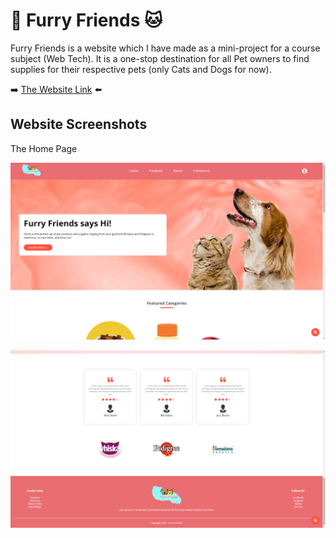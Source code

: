 # :dog: Furry Friends :cat:
Furry Friends is a website which I have made as a mini-project for a course subject (Web Tech).
It is a one-stop destination for all Pet owners to find supplies for their respective pets (only Cats and Dogs for now).

➡️ [The Website Link](https://furry-friends.netlify.app) ⬅️

## Website Screenshots
The Home Page

![Furry Friends demo 1](demos/demo-1.png)

![Furry Friends demo 2](demos/demo-2.png)
